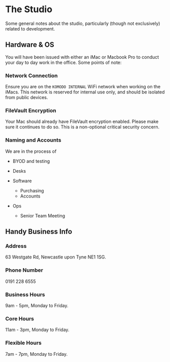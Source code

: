 # The Studio

Some general notes about the studio, particularly (though not exclusively) related to development.

## Hardware & OS

You will have been issued with either an iMac or Macbook Pro to conduct your day to day work in the office. Some points of note:

### Network Connection

Ensure you are on the `KOMODO INTERNAL` WiFi network when working on the iMacs. This network is reserved for internal use only, and should be isolated from public devices.

### FileVault Encryption

Your Mac should already have FileVault encryption enabled. Please make sure it continues to do so. This is a non-optional critical security concern.

### Naming and Accounts

We are in the process of

   - BYOD and testing
   - Desks
   
 - Software
   - Purchasing
   - Accounts

 - Ops
   - Senior Team Meeting

## Handy Business Info

### Address

63 Westgate Rd, Newcastle upon Tyne NE1 1SG.

### Phone Number

0191 228 6555

### Business Hours

9am - 5pm, Monday to Friday.

### Core Hours

11am - 3pm, Monday to Friday.

### Flexible Hours

7am - 7pm, Monday to Friday.